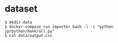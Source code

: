 # dataset

    $ mkdir data
    $ docker-compose run importer bash -l -c "python jp/python/bank/all.py"
    $ cat data/output.csv
